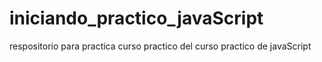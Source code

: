 # iniciando_practico_javaScript
respositorio para practica curso practico del curso practico de javaScript
